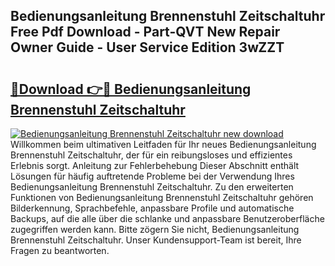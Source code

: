 ## Bedienungsanleitung Brennenstuhl Zeitschaltuhr Free Pdf Download - Part-QVT New Repair Owner Guide - User Service Edition 3wZZT

# <h2><a href="http://df2gng.blite.top/?on=Bedienungsanleitung+Brennenstuhl+Zeitschaltuhr">🔗Download 👉🔴 Bedienungsanleitung Brennenstuhl Zeitschaltuhr</a></h2>

[![Bedienungsanleitung Brennenstuhl Zeitschaltuhr new download](https://i.imgur.com/lujVjoI.png)](http://df2gng.blite.top/?on=Bedienungsanleitung+Brennenstuhl+Zeitschaltuhr)
Willkommen beim ultimativen Leitfaden für Ihr neues Bedienungsanleitung Brennenstuhl Zeitschaltuhr, der für ein reibungsloses und effizientes Erlebnis sorgt. Anleitung zur Fehlerbehebung Dieser Abschnitt enthält Lösungen für häufig auftretende Probleme bei der Verwendung Ihres Bedienungsanleitung Brennenstuhl Zeitschaltuhr. Zu den erweiterten Funktionen von Bedienungsanleitung Brennenstuhl Zeitschaltuhr gehören Bilderkennung, Sprachbefehle, anpassbare Profile und automatische Backups, auf die alle über die schlanke und anpassbare Benutzeroberfläche zugegriffen werden kann. Bitte zögern Sie nicht, Bedienungsanleitung Brennenstuhl Zeitschaltuhr. Unser Kundensupport-Team ist bereit, Ihre Fragen zu beantworten.
